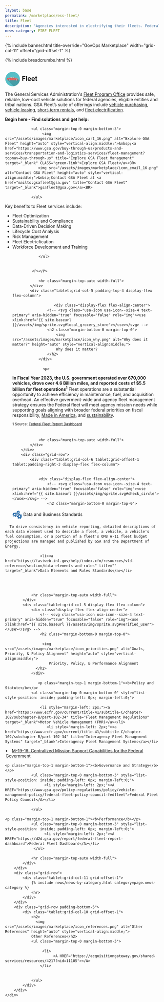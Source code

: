 ```yaml
---
layout: base
permalink: /marketplace/ess-fleet/
title: Fleet
description: "Agencies interested in electrifying their fleets. Federal customers looking for information about zero-emission vehicles, charging station equipment, or installation services can start their journeys here."
news-category: FIBF-FLEET
---
```

<style>
  a.green-link {
    color: #D83933; /* Red color */
  }
</style>

{% include banner.html title-override="GovOps Marketplace" width="grid-col-11" offset="grid-offset-1" %}

<div class="grid-container">
    <div class="grid-row grid-gap">
            <div class="tablet:grid-col-10 tablet:grid-offset-1 padding-top-1">
            {% include breadcrumbs.html %}
            </div>
    </div>
</div>

<section class="pm" id="fleet">
    <div class="grid-container">
        <div class="grid-row">
            <div class="tablet:grid-col-6 tablet:grid-offset-1 padding-top-4 tablet:padding-right-3 display-flex flex-column">
                <h2 class="margin-bottom-0 margin-top-0">
                   <img src="/assets/images/fibf/icons/car.icon.webp" alt="Fleet Management Icon" width="50px" height="auto" style="vertical-align:middle;">&nbsp;Fleet
                </h2>
                <p>
                   The General Services Administration's <A HREF="https://www.gsa.gov/buy-through-us/products-and-services/transportation-and-logistics-services/fleet-management?topnav=buy-through-us">Fleet Program Office</A> provides safe, reliable, low-cost vehicle solutions for federal agencies, eligible entities and tribal nations. GSA Fleet’s suite of offerings include <A HREF="https://www.gsa.gov/buy-through-us/products-and-services/transportation-and-logistics-services/fleet-management/vehicle-purchasing">vehicle purchasing</A>, <A HREF="https://www.gsa.gov/buy-through-us/products-and-services/transportation-and-logistics-services/fleet-management/vehicle-leasing">vehicle leasing</A>, <A HREF="https://www.gsa.gov/buy-through-us/products-and-services/transportation-and-logistics-services/fleet-management/shortterm-rentals-str">short-term rentals</A>, and <A HREF="https://www.gsa.gov/buy-through-us/products-and-services/transportation-and-logistics-services/fleet-management/fleet-electrification">fleet electrification</A>. 
                </p>

<B>Begin here - Find solutions and get help:</B><BR>
              
                <ul class="margin-top-0 margin-bottom-3">
                     <img src="/assets/images/marketplace/icon_cart_16.png" alt="Explore GSA Fleet" height="auto" style="vertical-align:middle;">&nbsp;<a href="https://www.gsa.gov/buy-through-us/products-and-services/transportation-and-logistics-services/fleet-management?topnav=buy-through-us" title="Explore GSA Fleet Management" target="_blank" CLASS="green-link">Explore GSA Fleet</a><BR>
                   <img src="/assets/images/marketplace/icon_email_16.png" alt="Contact GSA FLeet" height="auto" style="vertical-align:middle;">&nbsp;Contact GSA Fleet at <a href="mailto:gsafleet@gsa.gov" title="Contact GSA Fleet" target="_blank">gsafleet@gsa.gov</a><BR>

                </ul>
Key benefits to Fleet services include:
<ul> 
<LI>Fleet Optimization</LI>
<LI>Sustainability and Compliance</LI>
<LI>Data-Driven Decision Making</LI>
<LI>Lifecycle Cost Analysis</LI>
<LI>Risk Management</LI>
<LI>Fleet Electricfication</LI>
<LI>Workforce Development and Training</LI>

                </ul>


             <P></P>
              
                <hr class="margin-top-auto width-full">
            </div>
            <div class="tablet:grid-col-5 padding-top-4 display-flex flex-column">
               
                       <div class="display-flex flex-align-center">
                    <!-- <svg class="usa-icon usa-icon--size-4 text-primary" aria-hidden="true" focusable="false" role="img"><use xlink:href="{{ site.baseurl }}/assets/img/sprite.svg#local_grocery_store"></use></svg> -->
                    <h2 class="margin-bottom-0 margin-top-0">
                        <img src="/assets/images/marketplace/icon_why.png" alt="Why does it matter?" height="auto" style="vertical-align:middle;">
                        Why does it matter?
                    </h2>
                </div>
             
                  <p>

 <B>In Fiscal Year 2023, the U.S. government operated over 670,000 vehicles, drove over 4.6 Billion miles, and reported costs of $5.5 billion for fleet operations<SUP>1</SUP></B> Fleet operations are a substantial opportunity to achieve efficiency in maintenance, fuel, and acquisition overhead. An effective goverment-wide and agency fleet management strategy ensures the Federal fleet will meet agency mission needs while supporting goals aligning with broader federal priorities on fiscal responsibility, <A HREF="https://www.madeinamerica.gov/">Made in America</A>, and <A HREF="https://www.sustainability.gov/federalsustainabilityplan/fleet.html">sustainability</A>.  


</p>


                
<SUP>1 Source: <A HREF="https://d2d.gsa.gov/report/federal-fleet-report-dashboard">Federal Fleet Report Dashboard</A></SUP>                
<BR>

                <hr class="margin-top-auto width-full">
            </div>
        </div>
        <div class="grid-row">
            <div class="tablet:grid-col-6 tablet:grid-offset-1 tablet:padding-right-3 display-flex flex-column">

                
                <div class="display-flex flex-align-center">
                    <!-- <svg class="usa-icon usa-icon--size-4 text-primary" aria-hidden="true" focusable="false" role="img"><use xlink:href="{{ site.baseurl }}/assets/img/sprite.svg#check_circle"></use></svg> -->
                    <h2 class="margin-bottom-0 margin-top-0">

  <img src="/assets/images/marketplace/icon_standards.png" alt="Data and Business Standards" height="auto" style="vertical-align:middle;">
                        Data and Business Standards                 
                    </h2>
                </div>
    
      To drive consistency in vehicle reporting, detailed descriptions of each data element used to describe a fleet, a vehicle, a vehicle's fuel consumption, or a portion of a fleet's OMB A-11 fleet budget projections are managed and published by GSA and the Department of Energy.
      
                    <li><a href="https://fastweb.inl.gov/help/index.cfm/resources/vld-reference/section/data-elements-and-rules" title="" target="_blank">Data Elements and Rules Standards</a></li>
                 
       


                <hr class="margin-top-auto width-full">
            </div>
            <div class="tablet:grid-col-5 display-flex flex-column">
                <div class="display-flex flex-align-center">
                    <!-- <svg class="usa-icon usa-icon--size-4 text-primary" aria-hidden="true" focusable="false" role="img"><use xlink:href="{{ site.baseurl }}/assets/img/sprite.svg#verified_user"></use></svg> -->
                    <h2 class="margin-bottom-0 margin-top-0">
                    
                     <img src="/assets/images/marketplace/icon_priorities.png" alt="Goals, Priority, & Policy Alignment" height="auto" style="vertical-align:middle;">
                        Priority, Policy, & Performance Alignment
                  </h2>
                </div>
            
                   <p class="margin-top-1 margin-bottom-1"><b>Policy and Statute</b></p>
                <ul class="margin-top-0 margin-bottom-0" style="list-style-position: inside; padding-left: 0px; margin-left:0;">
                 
                    <li style="margin-left: 2px;"><a href="https://www.ecfr.gov/current/title-41/subtitle-C/chapter-102/subchapter-B/part-102-34" title="Fleet Management Regulations" target="_blank">Motor Vehicle Management (FMR)</a></li>
                       <li style="margin-left: 2px;"><a href="https://www.ecfr.gov/current/title-41/subtitle-C/chapter-102/subchapter-B/part-102-34" title="Interagency Fleet Management Systems" target="_blank">Interagency Fleet Management Systems</a></li>
   <li style="margin-left: 2px;"><a href="https://www.whitehouse.gov/wp-content/uploads/2019/04/M-19-16.pdf?page=3" title="Centralized Mission Support Capabilities for the Federal Government" target="_blank"> M-19-16: Centralized Mission Support Capabilities for the Federal Government</a></li>
                </ul>

    <p class="margin-top-1 margin-bottom-1"><b>Governance and Strategy</b></p>
                <ul class="margin-top-0 margin-bottom-3" style="list-style-position: inside; padding-left: 0px; margin-left:0;">
                      <li style="margin-left: 2px;"><A HREF="https://www.gsa.gov/policy-regulations/policy/vehicle-management-policy/federal-fleet-policy-council-fedfleet">Federal Fleet Policy Council</A></li>
                
                </ul>

    <p class="margin-top-1 margin-bottom-1"><b>Performance</b></p>
                <ul class="margin-top-0 margin-bottom-3" style="list-style-position: inside; padding-left: 0px; margin-left:0;">
                      <li style="margin-left: 2px;"><A HREF="https://d2d.gsa.gov/report/federal-fleet-report-dashboard">Federal Fleet Dashboard</A></li>
                 </ul>

                <hr class="margin-top-auto width-full">
            </div>
        </div>
        <div class="grid-row">
            <div class="tablet:grid-col-11 grid-offset-1">
                {% include news/news-by-category.html category=page.news-category %}
                <hr>
            </div>
        </div>
        <div class="grid-row padding-bottom-5">
            <div class="tablet:grid-col-10 grid-offset-1">
                <h2>
                  <img src="/assets/images/marketplace/icon_references.png" alt="Other References" height="auto" style="vertical-align:middle;">
                Other References</h2>
                <ul class="margin-top-0 margin-bottom-3">

                     <li>
                          <A HREF="https://acquisitiongateway.gov/shared-services/resources/4217?nid=11105"></A>
                    </li>

                      
                </ul>
            </div>
        </div>
    </div>
</section>

